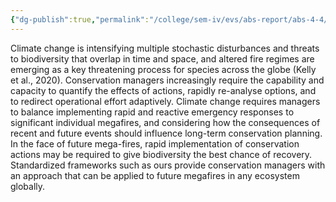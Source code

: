 ```yaml
---
{"dg-publish":true,"permalink":"/college/sem-iv/evs/abs-report/abs-4-4/"}
---
```



Climate change is intensifying multiple stochastic disturbances and threats to biodiversity that overlap in time and space, and altered fire regimes are emerging as a key threatening process for species across the globe (Kelly et al., 2020). Conservation managers increasingly require the capability and capacity to quantify the effects of actions, rapidly re-analyse options, and to redirect operational effort adaptively. Climate change requires managers to balance implementing rapid and reactive emergency responses to significant individual megafires, and considering how the consequences of recent and future events should influence long-term conservation planning. In the face of future mega-fires, rapid implementation of conservation actions may be required to give biodiversity the best chance of recovery. Standardized frameworks such as ours provide conservation managers with an approach that can be applied to future megafires in any ecosystem globally.
